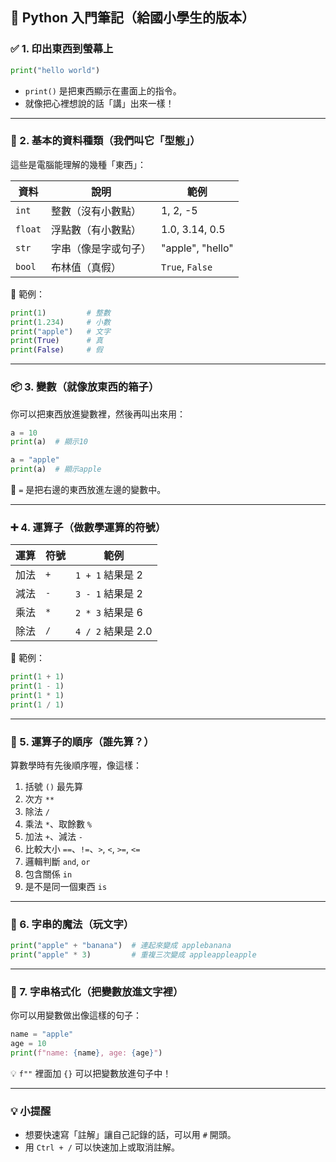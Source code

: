 ## 🐍 Python 入門筆記（給國小學生的版本）

### ✅ 1. 印出東西到螢幕上

```python
print("hello world")
```

- `print()` 是把東西顯示在畫面上的指令。
- 就像把心裡想說的話「講」出來一樣！

---

### 🔢 2. 基本的資料種類（我們叫它「型態」）

這些是電腦能理解的幾種「東西」：

| 資料    | 說明                 | 範例             |
| ------- | -------------------- | ---------------- |
| `int`   | 整數（沒有小數點）   | 1, 2, -5         |
| `float` | 浮點數（有小數點）   | 1.0, 3.14, 0.5   |
| `str`   | 字串（像是字或句子） | "apple", "hello" |
| `bool`  | 布林值（真假）       | `True`, `False`  |

📌 範例：

```python
print(1)         # 整數
print(1.234)     # 小數
print("apple")   # 文字
print(True)      # 真
print(False)     # 假
```

---

### 📦 3. 變數（就像放東西的箱子）

你可以把東西放進變數裡，然後再叫出來用：

```python
a = 10
print(a)  # 顯示10

a = "apple"
print(a)  # 顯示apple
```

📌 `=` 是把右邊的東西放進左邊的變數中。

---

### ➕ 4. 運算子（做數學運算的符號）

| 運算 | 符號 | 範例               |
| ---- | ---- | ------------------ |
| 加法 | `+`  | `1 + 1` 結果是 2   |
| 減法 | `-`  | `3 - 1` 結果是 2   |
| 乘法 | `*`  | `2 * 3` 結果是 6   |
| 除法 | `/`  | `4 / 2` 結果是 2.0 |

📌 範例：

```python
print(1 + 1)
print(1 - 1)
print(1 * 1)
print(1 / 1)
```

---

### 🧠 5. 運算子的順序（誰先算？）

算數學時有先後順序喔，像這樣：

1. 括號 `()` 最先算
2. 次方 `**`
3. 除法 `/`
4. 乘法 `*`、取餘數 `%`
5. 加法 `+`、減法 `-`
6. 比較大小 `==`、`!=`、`>`, `<`, `>=`, `<=`
7. 邏輯判斷 `and`, `or`
8. 包含關係 `in`
9. 是不是同一個東西 `is`

---

### 💬 6. 字串的魔法（玩文字）

```python
print("apple" + "banana")  # 連起來變成 applebanana
print("apple" * 3)         # 重複三次變成 appleappleapple
```

---

### 🧩 7. 字串格式化（把變數放進文字裡）

你可以用變數做出像這樣的句子：

```python
name = "apple"
age = 10
print(f"name: {name}, age: {age}")
```

💡 `f""` 裡面加 `{}` 可以把變數放進句子中！

---

### 💡 小提醒

- 想要快速寫「註解」讓自己記錄的話，可以用 `#` 開頭。
- 用 `Ctrl + /` 可以快速加上或取消註解。
